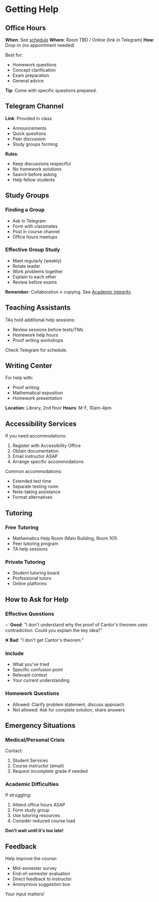 # Getting Help

## Office Hours

**When**: See [schedule](../course/schedule/weekly.md)
**Where**: Room TBD / Online (link in Telegram)
**How**: Drop-in (no appointment needed)

Best for:

- Homework questions
- Concept clarification
- Exam preparation
- General advice

**Tip**: Come with specific questions prepared.

## Telegram Channel

**Link**: Provided in class

- Announcements
- Quick questions
- Peer discussion
- Study groups forming

**Rules**:

- Keep discussions respectful
- No homework solutions
- Search before asking
- Help fellow students

## Study Groups

### Finding a Group

- Ask in Telegram
- Form with classmates
- Post in course channel
- Office hours meetups

### Effective Group Study

- Meet regularly (weekly)
- Rotate leader
- Work problems together
- Explain to each other
- Review before exams

**Remember**: Collaboration ≠ copying. See [Academic Integrity](../course/grading/policies.md).

## Teaching Assistants

TAs hold additional help sessions:

- Review sessions before tests/TMs
- Homework help hours
- Proof writing workshops

Check Telegram for schedule.

## Writing Center

For help with:

- Proof writing
- Mathematical exposition
- Homework presentation

**Location**: Library, 2nd floor
**Hours**: M-F, 10am-4pm

## Accessibility Services

If you need accommodations:

1. Register with Accessibility Office
2. Obtain documentation
3. Email instructor ASAP
4. Arrange specific accommodations

Common accommodations:

- Extended test time
- Separate testing room
- Note-taking assistance
- Format alternatives

## Tutoring

### Free Tutoring

- Mathematics Help Room (Main Building, Room 101)
- Peer tutoring program
- TA help sessions

### Private Tutoring

- Student tutoring board
- Professional tutors
- Online platforms

## How to Ask for Help

### Effective Questions

✅ **Good**: "I don't understand why the proof of Cantor's theorem uses contradiction. Could you explain the key idea?"

❌ **Bad**: "I don't get Cantor's theorem."

### Include

- What you've tried
- Specific confusion point
- Relevant context
- Your current understanding

### Homework Questions

- Allowed: Clarify problem statement, discuss approach
- Not allowed: Ask for complete solution, share answers

## Emergency Situations

### Medical/Personal Crisis

Contact:

1. Student Services
2. Course instructor (email)
3. Request incomplete grade if needed

### Academic Difficulties

If struggling:

1. Attend office hours ASAP
2. Form study group
3. Use tutoring resources
4. Consider reduced course load

**Don't wait until it's too late!**

## Feedback

Help improve the course:

- Mid-semester survey
- End-of-semester evaluation
- Direct feedback to instructor
- Anonymous suggestion box

Your input matters!
